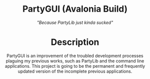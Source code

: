 <h1 align=center>PartyGUI (Avalonia Build)</h1>
<p align=center><i>"Because PartyLib just kinda sucked"</i></p>

<h1 align=center>Description</h1>
<p align=center>PartyGUI is an improvement of the troubled development processes plaguing my previous works, such as PartyLib and the command line applications. This project is going to be the permanent and frequently updated version of the incomplete previous applications.</p>